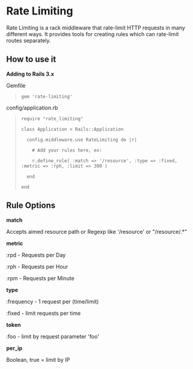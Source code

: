 Rate Limiting
===============

Rate Limiting is a rack middleware that rate-limit HTTP requests in many different ways. 
It provides tools for creating rules which can rate-limit routes separately.



How to use it
----------------

**Adding to Rails 3.x**

Gemfile

>     gem 'rate-limiting'

config/application.rb

>     require "rate_limiting"
>
>     class Application < Rails::Application
>
>       config.middleware.use RateLimiting do |r|
>
>         # Add your rules here, ex:
>
>         r.define_rule( :match => '/resource', :type => :fixed, :metric => :rph, :limit => 300 )
>
>       end
>
>     end


Rule Options
----------------

**match**

Accepts aimed resource path or Regexp like '/resource' or "/resource/.*"

**metric**

:rpd  -  Requests per Day

:rph  -  Requests per Hour

:rpm  -  Requests per Minute

**type**

:frequency  -  1 request per (time/limit)

:fixed - limit requests per time

**token**

:foo - limit by request parameter 'foo'

**per_ip**

Boolean, true = limit by IP

